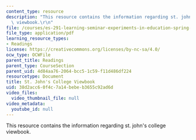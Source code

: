```yaml
---
content_type: resource
description: "This resource contains the information regarding st. john's college\
  \ viewbook.\r\n"
file: /courses/es-291-learning-seminar-experiments-in-education-spring-2003/38d2acc60f4c7a14bebeb3655c92ad6d_MITES_291S03_st_johns.pdf
file_type: application/pdf
learning_resource_types:
- Readings
license: https://creativecommons.org/licenses/by-nc-sa/4.0/
ocw_type: OCWFile
parent_title: Readings
parent_type: CourseSection
parent_uid: 4d84aa76-2064-bcc5-1c59-f11d486df224
resourcetype: Document
title: St. John's College Viewbook
uid: 38d2acc6-0f4c-7a14-bebe-b3655c92ad6d
video_files:
  video_thumbnail_file: null
video_metadata:
  youtube_id: null
---
```

This resource contains the information regarding st. john's college viewbook.
